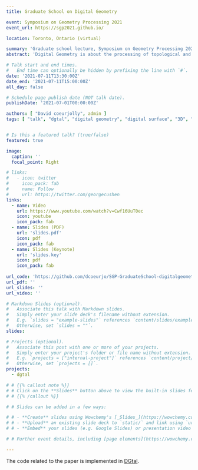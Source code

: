```yaml
---
title: Graduate School on Digital Geometry

event: Symposium on Geometry Processing 2021
event_url: https://sgp2021.github.io/

location: Toronto, Ontario (virtual)

summary: 'Graduate school lecture, Symposium on Geometry Processing 2021, Toronto, Ontario.'
abstract: 'Digital Geometry is about the processing of topological and geometrical objects defined in regular lattices (e.g. collection of voxels in 3d). Whereas representing quantities on regular, hierarchical or adaptive grids is a classical approach to spatially discretize a domain, processing the geometry of such objects requires us to revisit classical results from continuous or discrete mathematics.  In this course, we will review tools and results that have been designed specifically to the geometry processing in Z^d. More precisely, we will present how processing regularly spaced data with integer coordinate embeddings may impact computational geometry algorithms, and how stability results (multigrid convergence) of differential quantities estimators (curvature tensor, Laplace-Beltrami,..) on boundaries of digital objects can be designed. Finally, we will present some elements of discrete calculus on digital surfaces. Lastly, we will briefly give a demo of the DGtal library (dgtal.org) which contains a wide class of algorithms dedicated to the processing of such specific data.'

# Talk start and end times.
#   End time can optionally be hidden by prefixing the line with `#`.
date: '2021-07-11T13:30:00Z'
date_end: '2021-07-11T15:00:00Z'
all_day: false

# Schedule page publish date (NOT talk date).
publishDate: '2021-07-01T00:00:00Z'

authors: [ "David coeurjolly", admin ]
tags: [ "talk", "dgtal", "digital geometry", "digital surface", "3D", "nD", "discrete geometric estimator", "digital topology", "distance transform", "multigrid convergence" ]


# Is this a featured talk? (true/false)
featured: true

image:
  caption: ''
  focal_point: Right

# links:
#   - icon: twitter
#     icon_pack: fab
#     name: Follow
#     url: https://twitter.com/georgecushen
links:
  - name: Video
    url: https://www.youtube.com/watch?v=Cwf16UuT0ec
    icon: youtube
    icon_pack: fab
  - name: Slides (PDF)
    url: 'slides.pdf'
    icon: pdf
    icon_pack: fab
  - name: Slides (Keynote)
    url: 'slides.key'
    icon: pdf
    icon_pack: fab
    
url_code: 'https://github.com/dcoeurjo/SGP-GraduateSchool-digitalgeometry'
url_pdf: ''
url_slides: ''
url_video: ''

# Markdown Slides (optional).
#   Associate this talk with Markdown slides.
#   Simply enter your slide deck's filename without extension.
#   E.g. `slides = "example-slides"` references `content/slides/example-slides.md`.
#   Otherwise, set `slides = ""`.
slides: 

# Projects (optional).
#   Associate this post with one or more of your projects.
#   Simply enter your project's folder or file name without extension.
#   E.g. `projects = ["internal-project"]` references `content/project/deep-learning/index.md`.
#   Otherwise, set `projects = []`.
projects:
  - dgtal

# # {{% callout note %}}
# # Click on the **Slides** button above to view the built-in slides feature.
# # {{% /callout %}}

# # Slides can be added in a few ways:

# # - **Create** slides using Wowchemy's [_Slides_](https://wowchemy.com/docs/managing-content/#create-slides) feature and link using `slides` parameter in the front matter of the talk file
# # - **Upload** an existing slide deck to `static/` and link using `url_slides` parameter in the front matter of the talk file
# # - **Embed** your slides (e.g. Google Slides) or presentation video on this page using [shortcodes](https://wowchemy.com/docs/writing-markdown-latex/).

# # Further event details, including [page elements](https://wowchemy.com/docs/writing-markdown-latex/) such as image galleries, can be added to the body of this page.

---
```


The code related to the paper is implemented in
[DGtal](https://dgtal-team.github.io/doc-nightly/moduleCurvatureMeasures.html).

